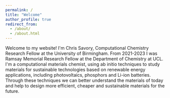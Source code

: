```yaml
---
permalink: /
title: "Welcome"
author_profile: true
redirect_from: 
  - /about/
  - /about.html
---
```


Welcome to my website! I'm Chris Savory, Computational Chemistry Research Fellow at the University of Birmingham. From 2021-2023 I was Ramsay Memorial Research Fellow at the Department of Chemistry at UCL. I'm a computational materials chemist, using ab initio techniques to study materials for sustainable technologies based on renewable energy applications, including photovoltaics, phosphors and Li-ion batteries. Through these techniques we can better understand the materials of today and help to design more efficient, cheaper and sustainable materials for the future.
